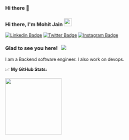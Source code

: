 ### Hi there 👋

<!--
**mohitkjain/mohitkjain** is a ✨ _special_ ✨ repository because its `README.md` (this file) appears on your GitHub profile.

Here are some ideas to get you started:

- 🔭 I’m currently working on ...
- 🌱 I’m currently learning ...
- 👯 I’m looking to collaborate on ...
- 🤔 I’m looking for help with ...
- 💬 Ask me about ...
- 📫 How to reach me: ...
- 😄 Pronouns: ...
- ⚡ Fun fact: ...
-->

### Hi there, I'm **Mohit Jain** <img src="https://media.giphy.com/media/hvRJCLFzcasrR4ia7z/giphy.gif" width="25px">

[![Linkedin Badge](https://img.shields.io/badge/-LinkedIn-0e76a8?style=flat-square&logo=Linkedin&logoColor=white)](https://www.linkedin.com/in/mohitkrjain)
[![Twitter Badge](https://img.shields.io/badge/-Twitter-00acee?style=flat-square&logo=Twitter&logoColor=white)](https://twitter.com/mohitk_jain)
[![Instagram Badge](https://img.shields.io/badge/-Instagram-e4405f?style=flat-square&logo=Instagram&logoColor=white)](https://www.instagram.com/_mohit_k_jain)

### Glad to see you here! &nbsp; ![](https://visitor-badge.glitch.me/badge?page_id=harish-everest)

I am a Backend software engineer. I also work on devops.

📈 **My GitHub Stats:**

<p>
  <img height="180em" src="https://github-readme-stats.vercel.app/api?username=mohitkjain&show_icons=true&hide_border=true&&count_private=true&include_all_commits=true" />
</p>
